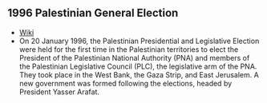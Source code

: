 ## 1996 Palestinian General Election
- [Wiki](https://en.wikipedia.org/wiki/1996_Palestinian_general_election)
- On 20 January 1996, the Palestinian Presidential and Legislative Election were held for the first time in the Palestinian territories to elect the President of the Palestinian National Authority (PNA) and members of the Palestinian Legislative Council (PLC), the legislative arm of the PNA. They took place in the West Bank, the Gaza Strip, and East Jerusalem. A new government was formed following the elections, headed by President Yasser Arafat.